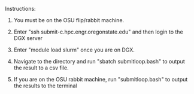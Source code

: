 Instructions:

1. You must be on the OSU flip/rabbit machine.

2. Enter "ssh submit-c.hpc.engr.oregonstate.edu" and then login to the DGX server

3. Enter "module load slurm" once you are on DGX.

4. Navigate to the directory and run "sbatch submitloop.bash" to output the result to a csv file.

5. If you are on the OSU rabbit machine, run "submitloop.bash" to output the results to the terminal